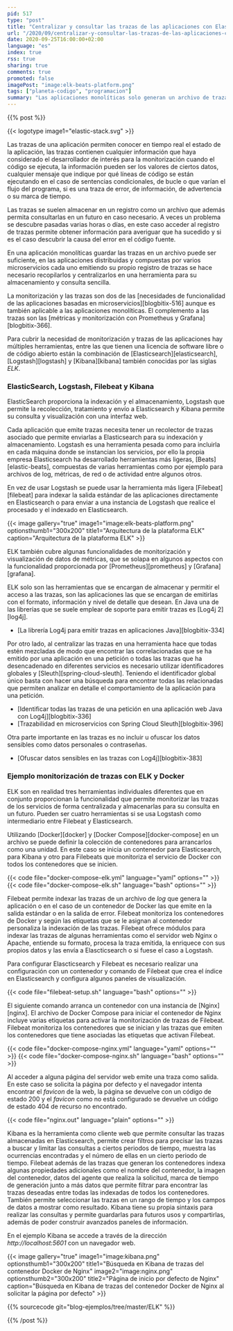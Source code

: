 ```yaml
---
pid: 517
type: "post"
title: "Centralizar y consultar las trazas de las aplicaciones con Elasticsearch, Logstash y Kibana"
url: "/2020/09/centralizar-y-consultar-las-trazas-de-las-aplicaciones-con-elasticsearch-logstash-y-kibana/"
date: 2020-09-25T16:00:00+02:00
language: "es"
index: true
rss: true
sharing: true
comments: true
promoted: false
imagePost: "image:elk-beats-platform.png"
tags: ["planeta-codigo", "programacion"]
summary: "Las aplicaciones monolíticas solo generan un archivo de trazas, es fácil de monitorizar, basta con conectarse por SSH a la máquina de su entorno de ejecución y utilizar los comandos _grep_ o _tail_ o descargarlo para examinarlo con otra herramienta de forma local. Pero aún siendo una aplicación monolítica es raro que una organización tenga solo una aplicación sino varias diferentes y las aplicaciones complejas se dividen en varias aún siendo parte de la misma aplicación. Esto hace que haya múltiples aplicaciones en cuyo caso acceder por SSH a una máquina diferente en cada caso no es cómodo. En el caso de múltiples aplicaciones o aplicaciones basadas en microservicios se opta por centralizar las trazas provenientes de múltiples fuentes en una única herramienta, una de las herramientas es la combinación de Elasticsearch, Logstash y Kibana que forma la pila ELK."
---
```


{{% post %}}

{{< logotype image1="elastic-stack.svg" >}}

Las trazas de una aplicación permiten conocer en tiempo real el estado de la aplicación, las trazas contienen cualquier información que haya considerado el desarrollador de interés para la monitorización cuando el código se ejecuta, la información pueden ser los valores de ciertos datos, cualquier mensaje que indique por qué líneas de código se están ejecutando en el caso de sentencias condicionales, de bucle o que varían el flujo del programa, si es una traza de error, de información, de advertencia o su marca de tiempo.

Las trazas se suelen almacenar en un registro como un archivo que además permita consultarlas en un futuro en caso necesario. A veces un problema se descubre pasadas varias horas o días, en este caso acceder al registro de trazas permite obtener información para averiguar que ha sucedido y si es el caso descubrir la causa del error en el código fuente.

En una aplicación monolíticas guardar las trazas en un archivo puede ser suficiente, en las aplicaciones distribuidas y compuestas por varios microservicios cada uno emitiendo su propio registro de trazas se hace necesario recopilarlos y centralizarlos en una herramienta para su almacenamiento y consulta sencilla.

La monitorización y las trazas son dos de las [necesidades de funcionalidad de las aplicaciones basadas en microservicios][blogbitix-516] aunque es también aplicable a las aplicaciones monolíticas. El complemento a las trazas son las [métricas y monitorización con Prometheus y Grafana][blogbitix-366].

Para cubrir la necesidad de monitorización y trazas de las aplicaciones hay múltiples herramientas, entre las que tienen una licencia de software libre o de código abierto están la combinación de [Elasticsearch][elasticsearch], [Logstash][logstash] y [Kibana][kibana] también conocidas por las siglas _ELK_.

### ElasticSearch, Logstash, Filebeat y Kibana

ElasticSearch proporciona la indexación y el almacenamiento, Logstash que permite la recolección, tratamiento y envío a Elasticsearch y Kibana permite su consulta y visualización con una interfaz web.

Cada aplicación que emite trazas necesita tener un recolector de trazas asociado que permite enviarlas a Elasticsearch para su indexación y almacenamiento. Logstash es una herramienta pesada como para incluirla en cada máquina donde se instancian los servicios, por ello la propia empresa Elasticsearch ha desarrollado herramientas más ligeras, [Beats][elastic-beats], compuestas de varias herramientas como por ejemplo para archivos de log, métricas, de red o de actividad entre algunos otros.

En vez de usar Logstash se puede usar la herramienta más ligera [Filebeat][filebeat] para indexar la salida estándar de las aplicaciones directamente en Elasticsearch o para enviar a una instancia de Logstash que realice el procesado y el indexado en Elasticsearch.

{{< image
    gallery="true"
    image1="image:elk-beats-platform.png" optionsthumb1="300x200" title1="Arquitectura de la plataforma ELK"
    caption="Arquitectura de la plataforma ELK" >}}

ELK también cubre algunas funcionalidades de monitorización y visualización de datos de métricas, que se solapa en algunos aspectos con la funcionalidad proporcionada por [Prometheus][prometheus] y [Grafana][grafana].

ELK solo son las herramientas que se encargan de almacenar y permitir el acceso a las trazas, son las aplicaciones las que se encargan de emitirlas con el formato, información y nivel de detalle que desean. En Java una de las librerías que se suele emplear de soporte para emitir trazas es [Log4j 2][log4j].

* [La librería Log4j para emitir trazas en aplicaciones Java][blogbitix-334]

Por otro lado, al centralizar las trazas en una herramienta hace que todas estén mezcladas de modo que encontrar las correlacionadas que se ha emitido por una aplicación en una petición o todas las trazas que ha desencadenado en diferentes servicios es necesario utilizar identificadores globales y [Sleuth][spring-cloud-sleuth]. Teniendo el identificador global único basta con hacer una búsqueda para encontrar todas las relacionadas que permiten analizar en detalle el comportamiento de la aplicación para una petición.

* [Identificar todas las trazas de una petición en una aplicación web Java con Log4j][blogbitix-336]
* [Trazabilidad en microservicios con Spring Cloud Sleuth][blogbitix-396]

Otra parte importante en las trazas es no incluir u ofuscar los datos sensibles como datos personales o contraseñas.

* [Ofuscar datos sensibles en las trazas con Log4j][blogbitix-383]

### Ejemplo monitorización de trazas con ELK y Docker

ELK son en realidad tres herramientas individuales diferentes que en conjunto proporcionan la funcionalidad que permite monitorizar las trazas de los servicios de forma centralizada y almacenarlas para su consulta en un futuro. Pueden ser cuatro herramientas si se usa Logstash como intermediario entre Filebeat y Elasticsearch.

Utilizando [Docker][docker] y [Docker Compose][docker-compose] en un archivo se puede definir la colección de contenedores para arrancarlos como una unidad. En este caso se inicia un contenedor para Elasticsearch, para Kibana y otro para Filebeats que monitoriza el servicio de Docker con todos los contenedores que se inicien.

{{< code file="docker-compose-elk.yml" language="yaml" options="" >}}
{{< code file="docker-compose-elk.sh" language="bash" options="" >}}

Filebeat permite indexar las trazas de un archivo de _log_ que genera la aplicación o en el caso de un contenedor de Docker las que emite en la salida estándar o en la salida de error. Filebeat monitoriza los contenedores de Docker y según las etiquetas que se le asignan al contenedor personaliza la indexación de las trazas. Filebeat ofrece módulos para indexar las trazas de algunas herramientas como el servidor web Nginx o Apache, entiende su formato, procesa la traza emitida, la enriquece con sus propios datos y las envía a Elascticsearch o si fuese el caso a Logstash.

Para configurar Elascticsearch y Filebeat es necesario realizar una configuración con un contenedor y comando de Filebeat que crea el índice en Elasticsearch y configura algunos paneles de visualización.

{{< code file="filebeat-setup.sh" language="bash" options="" >}}

El siguiente comando arranca un contenedor con una instancia de [Nginx][nginx]. El archivo de Docker Compose para iniciar el contenedor de Nginx incluye varias etiquetas para activar la monitorización de trazas de Filebeat. Filebeat monitoriza los contenedores que se inician y las trazas que emiten los contenedores que tiene asociadas las etiquetas que activan Filebeat. 

{{< code file="docker-compose-nginx.yml" language="yaml" options="" >}}
{{< code file="docker-compose-nginx.sh" language="bash" options="" >}}

Al acceder a alguna página del servidor web emite una traza como salida. En este caso se solicita la página por defecto y el navegador intenta encontrar el _favicon_ de la web, la página se devuelve con un código de estado 200 y el _favicon_ como no está configurado se devuelve un código de estado 404 de recurso no encontrado.

{{< code file="nginx.out" language="plain" options="" >}}

Kibana es la herramienta como cliente web que permite consultar las trazas almacenadas en Elasticsearch, permite crear filtros para precisar las trazas a buscar y limitar las consultas a ciertos periodos de tiempo, muestra las ocurrencias encontradas y el número de ellas en un cierto periodo de tiempo. Filebeat además de las trazas que generan los contenedores indexa algunas propiedades adicionales como el nombre del contenedor, la imagen del contenedor, datos del agente que realiza la solicitud, marca de tiempo de generación junto a más datos que permite filtrar para encontrar las trazas deseadas entre todas las indexadas de todos los contenedores. También permite seleccionar las trazas en un rango de tiempo y los campos de datos a mostrar como resultado. Kibana tiene su propia sintaxis para realizar las consultas y permite guardarlas para futuros usos y compartirlas, además de poder construir avanzados paneles de información.

En el ejemplo Kibana se accede a través de la dirección _http:\/\/localhost:5601_ con un navegador web.

{{< image
    gallery="true"
    image1="image:kibana.png" optionsthumb1="300x200" title1="Búsqueda en Kibana de trazas del contenedor Docker de Nginx"
    image2="image:nginx.png" optionsthumb2="300x200" title2="Página de inicio por defecto de Nginx"
    caption="Búsqueda en Kibana de trazas del contenedor Docker de Nginx al solicitar la página por defecto" >}}

{{% sourcecode git="blog-ejemplos/tree/master/ELK" %}}

{{% /post %}}
